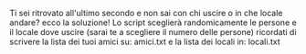 Ti sei ritrovato all'ultimo secondo e non sai con chi uscire o in che locale andare? ecco la soluzione!
Lo script sceglierà randomicamente le persone e il locale dove uscire (sarai te a scegliere il numero delle persone)
ricordati di scrivere la lista dei tuoi amici su: amici.txt e la lista dei locali in: locali.txt
